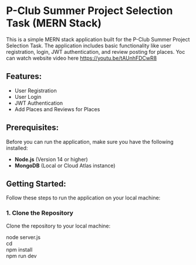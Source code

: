 # P-Club Summer Project Selection Task (MERN Stack)

This is a simple MERN stack application built for the P-Club Summer Project Selection Task. The application includes basic functionality like user registration, login, JWT authentication, and review posting for places.
Yoc can watch website video here
https://youtu.be/tAUnhFDCwR8

## Features:
- User Registration
- User Login
- JWT Authentication
- Add Places and Reviews for Places

## Prerequisites:
Before you can run the application, make sure you have the following installed:
- **Node.js** (Version 14 or higher)
- **MongoDB** (Local or Cloud Atlas instance)

## Getting Started:
Follow these steps to run the application on your local machine:

### 1. Clone the Repository<cd>
Clone the repository to your local machine:<br>

node server.js<br>
cd <my-react-app><br>
npm install<br>
npm run dev<br>


